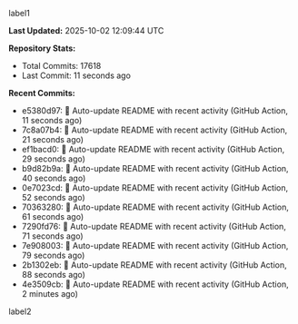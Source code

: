 
label1 
<!-- ACTIVITY_START -->
**Last Updated:** 2025-10-02 12:09:44 UTC

**Repository Stats:**
- Total Commits: 17618
- Last Commit: 11 seconds ago

**Recent Commits:**
- e5380d97: 🤖 Auto-update README with recent activity (GitHub Action, 11 seconds ago)
- 7c8a07b4: 🤖 Auto-update README with recent activity (GitHub Action, 21 seconds ago)
- ef1bacd0: 🤖 Auto-update README with recent activity (GitHub Action, 29 seconds ago)
- b9d82b9a: 🤖 Auto-update README with recent activity (GitHub Action, 40 seconds ago)
- 0e7023cd: 🤖 Auto-update README with recent activity (GitHub Action, 52 seconds ago)
- 70363280: 🤖 Auto-update README with recent activity (GitHub Action, 61 seconds ago)
- 7290fd76: 🤖 Auto-update README with recent activity (GitHub Action, 71 seconds ago)
- 7e908003: 🤖 Auto-update README with recent activity (GitHub Action, 79 seconds ago)
- 2b1302eb: 🤖 Auto-update README with recent activity (GitHub Action, 88 seconds ago)
- 4e3509cb: 🤖 Auto-update README with recent activity (GitHub Action, 2 minutes ago)
<!-- ACTIVITY_END -->

label2
